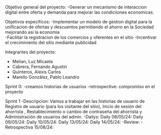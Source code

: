 Objetivo general del proyecto:
-Generar un mecanismo de interaccion digital entre oferta y demanda para mejorar las condiciiones economicas. 

Objetivos especificos:
-Implementar un modelo de gestion digital para la unificacion de ofertas y descuentos permitiendo el ahorro en la Sociedad mejorando asi la economia  
-Facilitar la registracion de los comercios y oferentes en el sitio
-Incentivar el creciminiento del sitio mediante publicidad

Integrantes del proyecto:
- Melian, Luz Micaela
- Cabrera, Fernando Agustin
- Quinteros, Alexis Carlos
- Marello González, Pablo Leandro


Sprint 0:
-creamos historias de usuarios
-retrospective: compromiso en el proyecto



Sprint 1
-Descripcion: Vamos a trabajar en las historias de usuario de Registro de usuario (para los visitante del sitio), Inicio de sesión del ahorrista , Restablecimiento o cambio de contraseña del ahorrista y Administración de usuarios del admin.
-Dailys:
Daily 08/05/24:
Daily 09/05/24:
Daily 10/05/24:
Daily 13/05/24:
Daily 14/05/24:
-Review:
-Retrospectiva 15/08/24:
